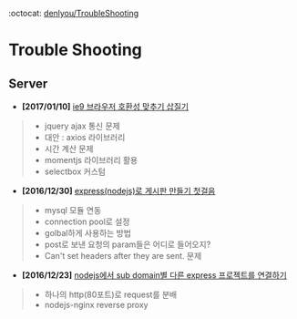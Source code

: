 :octocat: [denlyou/TroubleShooting](https://github.com/denlyou/TroubleShooting)
# Trouble Shooting

## Server

- **[2017/01/10]** [ie9 브라우저 호환성 맞추기 삽질기](frontend/ie9.md)
>- jquery ajax 통신 문제
>  - 대안 : axios 라이브러리
>- 시간 계산 문제
>  - momentjs 라이브러리 활용
>- selectbox 커스텀

- **[2016/12/30]** [express(nodejs)로 게시판 만들기 첫걸음](nodejs/firstboard.md)
> - mysql 모듈 연동
>  - connection pool로 설정
>  - golbal하게 사용하는 방법
> - post로 보낸 요청의 param들은 어디로 들어오지?
> -  Can't set headers after they are sent. 문제


- **[2016/12/23]** [nodejs에서 sub domain별 다른 express 프로젝트를 연결하기](server/reverseproxy.md)
> - 하나의 http(80포트)로 request를 분배
> - nodejs-nginx reverse proxy
